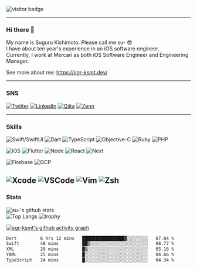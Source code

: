 ![visitor badge](https://visitor-badge.glitch.me/badge?page_id=sgr-ksmt.visitor-badge)

--- 

### Hi there 👋

My name is Suguru Kishimoto. Please call me su- 😎  
I have about ten year's experience in an iOS software engineer.  
Currently, I work at Mercari as both iOS Software Engineer and Engineering Manager.  

See more about me: https://sgr-ksmt.dev/

---
### SNS
[![Twitter](https://img.shields.io/badge/Twitter-00acee.svg?style=for-the-badge&logo=twitter&logoColor=white)](https://twitter.com/_sgr_ksmt)
[![LinkedIn](https://img.shields.io/badge/LinkedIn-0072b1.svg?style=for-the-badge&logo=linkedin&logoColor=white)](https://www.linkedin.com/in/sgr-ksmt/)
[![Qiita](https://img.shields.io/badge/Qiita-55C500.svg?style=for-the-badge&logo=qiita&logoColor=white)](https://qiita.com/sgr-ksmt)
[![Zenn](https://img.shields.io/badge/Zenn-3EA8FF.svg?style=for-the-badge&logo=zenn&logoColor=white)](https://zenn.dev/sgr_ksmt)

---

### Skills

![Swift/SwiftUI](https://img.shields.io/badge/Swift/SwiftUI-ffac45.svg?style=for-the-badge&logo=swift&logoColor=black) 
![Dart](https://img.shields.io/badge/Dart-00b4ab.svg?style=for-the-badge&logo=dart&logoColor=white) 
![TypeScript](https://img.shields.io/badge/TypeScript-3178C6.svg?style=for-the-badge&logo=typescript&logoColor=white) 
![Objective-C](https://img.shields.io/badge/Objective--c-blue.svg?style=for-the-badge&logo=apple)
![Ruby](https://img.shields.io/badge/Ruby-CC342D.svg?style=for-the-badge&logo=ruby)
![PHP](https://img.shields.io/badge/PHP-777BB4.svg?style=for-the-badge&logo=PHP)

![iOS](https://img.shields.io/badge/iOS-blue.svg?style=for-the-badge&logo=ios)
![Flutter](https://img.shields.io/badge/Flutter-0175c2.svg?style=for-the-badge&logo=flutter)
![Node](https://img.shields.io/badge/Node.js-339933.svg?style=for-the-badge&logo=Node.js&logoColor=white)
![React](https://img.shields.io/badge/React.js-00d8ff.svg?style=for-the-badge&logo=react&logoColor=white)
![Next](https://img.shields.io/badge/Next.js-ffffff.svg?style=for-the-badge&logo=Next.js&logoColor=black)

![Firebase](https://img.shields.io/badge/Firebase-FFCA28.svg?style=for-the-badge&logo=firebase&logoColor=black)
![GCP](https://img.shields.io/badge/Google_Cloud-4285F4.svg?style=for-the-badge&logo=Google-Cloud&logoColor=white)

![Xcode](https://img.shields.io/badge/Xcode-147EFB.svg?style=for-the-badge&logo=xcode&logoColor=white)
![VSCode](https://img.shields.io/badge/VSCode-007ACC.svg?style=for-the-badge&logo=Visual-Studio-Code&logoColor=white)
![Vim](https://img.shields.io/badge/Vim-019733.svg?style=for-the-badge&logo=vim&logoColor=white)
![Zsh](https://img.shields.io/badge/Zsh-ffffff.svg?style=for-the-badge&logoColor=black)
---

### Stats

![su-'s github stats](https://github-readme-stats.vercel.app/api?username=sgr-ksmt&count_private=true&show_icons=true&theme=github_dark)  
![Top Langs](https://github-readme-stats.vercel.app/api/top-langs/?username=sgr-ksmt&layout=compact&langs_count=8&theme=github_dark)
![trophy](https://github-profile-trophy.vercel.app/?username=sgr-ksmt&theme=darkhub)

[![sgr-ksmt's github activity graph](https://activity-graph.herokuapp.com/graph?username=sgr-ksmt&theme=github)](https://github.com/ashutosh00710/github-readme-activity-graph)

<!--START_SECTION:waka-->

```txt
Dart         6 hrs 12 mins   ████████████████▓░░░░░░░░   67.04 %
Swift        48 mins         ██▒░░░░░░░░░░░░░░░░░░░░░░   08.77 %
XML          28 mins         █▒░░░░░░░░░░░░░░░░░░░░░░░   05.16 %
YAML         25 mins         █░░░░░░░░░░░░░░░░░░░░░░░░   04.66 %
TypeScript   24 mins         █░░░░░░░░░░░░░░░░░░░░░░░░   04.34 %
```

<!--END_SECTION:waka-->
